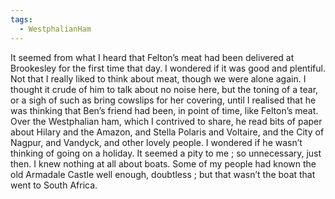 ```yaml
---
tags:
  - WestphalianHam
---
```

It seemed from what I heard that Felton’s meat had been delivered at Brookesley for the first time that day. I wondered if it was good and plentiful. Not that I really liked to think about meat, though we were alone again. I thought it crude of him to talk about no noise here, but the toning of a tear, or a sigh of such as bring cowslips for her covering, until I realised that he was thinking that Ben’s friend had been, in point of time, like Felton’s meat. Over the Westphalian ham, which I contrived to share, he read bits of paper about Hilary and the Amazon, and Stella Polaris and Voltaire, and the City of Nagpur, and Vandyck, and other lovely people. I wondered if he wasn’t thinking of going on a holiday. It seemed a pity to me ; so unnecessary, just then. I knew nothing at all about boats. Some of my people had known the old Armadale Castle well enough, doubtless ; but that wasn’t the boat that went to South Africa.
